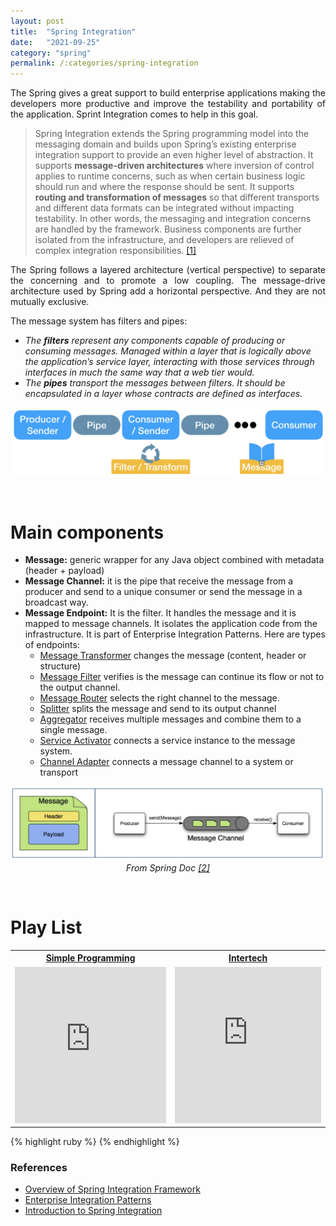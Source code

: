 ```yaml
---
layout: post
title:  "Spring Integration"
date:   "2021-09-25"
category: "spring"
permalink: /:categories/spring-integration
---
```


<p style="text-align: justify;">The Spring gives a great support to build enterprise applications making the developers more productive and improve the testability and portability of the application. Sprint Integration comes to help in this goal.</p>

<blockquote>
Spring Integration extends the Spring programming model into the messaging domain and builds upon Spring’s existing enterprise integration support to provide an even higher level of abstraction. It supports <b>message-driven architectures</b> where inversion of control applies to runtime concerns, such as when certain business logic should run and where the response should be sent. It supports <b>routing and transformation of messages</b> so that different transports and different data formats can be integrated without impacting testability. In other words, the messaging and integration concerns are handled by the framework. Business components are further isolated from the infrastructure, and developers are relieved of complex integration responsibilities. <a href="https://docs.spring.io/spring-integration/docs/current/reference/html/overview.html#overview-background">[1]</a>
</blockquote>

<p style="text-align: justify;">The Spring follows a layered architecture (vertical perspective) to separate the concerning and to promote a low coupling. The message-drive architecture used by Spring add a horizontal perspective. And they are not mutually exclusive.</p>

<p>The message system has filters and pipes:</p>
<ul>
	<li><em>The <b>filters</b> represent any components capable of producing or consuming messages. Managed within a layer that is logically above the application’s service layer, interacting with those services through interfaces in much the same way that a web tier would.</em></li>
	<li><em>The <b>pipes</b> transport the messages between filters. It should be encapsulated in a layer whose contracts are defined as interfaces. </em></li>
</ul>

<p><center>
	<img src="/img/spring/filterpipes.png"/><br />
</center></p>

<br/>
<h1>Main components</h1>

<ul>
	<li><b>Message:</b> generic wrapper for any Java object combined with metadata  (header + payload)</li>
	<li><b>Message Channel:</b> it is the pipe that receive the message from a producer and send to a unique consumer or send the message in a broadcast way.</li>
	<li><b>Message Endpoint:</b> It is the filter. It handles the message and it is mapped to message channels. It isolates the application code from the infrastructure. It is part of Enterprise Integration Patterns. Here are types of endpoints:
		<ul>
			<li><u>Message Transformer</u> changes the message (content, header or structure)</li>
			<li><u>Message Filter</u> verifies is the message can continue its flow or not to the output channel.</li>
			<li><u>Message Router</u> selects the right channel to the message.</li>
			<li><u>Splitter</u> splits the message and send to its output channel</li>
			<li><u>Aggregator</u> receives multiple messages and combine them to a single message.</li>
			<li><u>Service Activator</u> connects a service instance to the message system.</li>
			<li><u>Channel Adapter</u> connects a message channel to a system or transport</li>
		</ul>
		</li>
</ul>


<p><center>
	<img src="/img/spring/messagearch.png"/><br />
	<em>From Spring Doc <a href="https://docs.spring.io/spring-integration/docs/current/reference/html/overview.html#overview-components">[2]</a></em>
</center></p>


<br/>
<h1>Play List</h1>

<table>
	<tr>
		<th><a href="https://www.youtube.com/watch?v=oQ2CBtYrSYo&list=PLO0KWyajXMh6HbVTnf7YqwbEeZU6kuKJa&index=1">Simple Programming</a></th>
		<th><a href="https://www.youtube.com/watch?v=icIosLjHu3I&list=PLr2Nvl0YJxI5-QasO8XY5m8Fy34kG-YF2" >Intertech</a></th>
	</tr>
	<tr>
		<td><iframe width="100%" height="250" src="https://www.youtube.com/embed/lla5jtKIn10" title="YouTube video player" frameborder="0" allow="accelerometer; autoplay; clipboard-write; encrypted-media; gyroscope; picture-in-picture" allowfullscreen></iframe></td>
		<td><iframe width="100%" height="250" src="https://www.youtube.com/embed/icIosLjHu3I" title="YouTube video player" frameborder="0" allow="accelerometer; autoplay; clipboard-write; encrypted-media; gyroscope; picture-in-picture" allowfullscreen></iframe></td>
	</tr>
</table>

{% highlight ruby %}
{% endhighlight %}


<h3>References</h3>

<ul>
	<li><a href="https://docs.spring.io/spring-integration/docs/current/reference/html/overview.html#overview" >Overview of Spring Integration Framework</a></li>
  <li><a href="https://www.enterpriseintegrationpatterns.com/docs/jaoo_hohpeg_enterpriseintegrationpatterns.pdf" >Enterprise Integration Patterns</a></li>
	<li><a href="https://www.baeldung.com/spring-integration" >Introduction to Spring Integration</a></li>
</ul>
